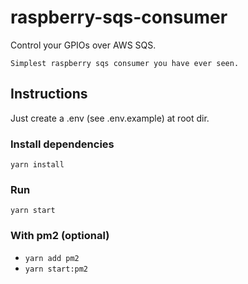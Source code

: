 # raspberry-sqs-consumer


Control your GPIOs over AWS SQS.


`Simplest raspberry sqs consumer you have ever seen.`

## Instructions
Just create a .env (see .env.example) at root dir.

### Install dependencies
```yarn install```

### Run
```yarn start```

### With pm2 (optional)

- ```yarn add pm2```
- ```yarn start:pm2```